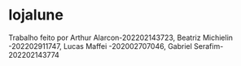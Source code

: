 # lojalune
Trabalho feito por Arthur Alarcon-202202143723, Beatriz Michielin -202202911747, Lucas Maffei -202002707046,  Gabriel Serafim-202202143774
